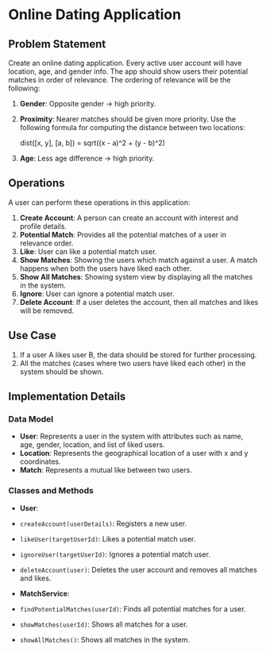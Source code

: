 # Online Dating Application

## Problem Statement

Create an online dating application. Every active user account will have location, age, and gender info. The app should show users their potential matches in order of relevance. The ordering of relevance will be the following:

1. **Gender**: Opposite gender -> high priority.
2. **Proximity**: Nearer matches should be given more priority. Use the following formula for computing the distance between two locations:

    dist([x, y], [a, b]) = sqrt((x - a)^2 + (y - b)^2)


3. **Age**: Less age difference -> high priority.

## Operations

A user can perform these operations in this application:

1. **Create Account**: A person can create an account with interest and profile details.
2. **Potential Match**: Provides all the potential matches of a user in relevance order.
3. **Like**: User can like a potential match user.
4. **Show Matches**: Showing the users which match against a user. A match happens when both the users have liked each other.
5. **Show All Matches**: Showing system view by displaying all the matches in the system.
6. **Ignore**: User can ignore a potential match user.
7. **Delete Account**: If a user deletes the account, then all matches and likes will be removed.

## Use Case

1. If a user A likes user B, the data should be stored for further processing.
2. All the matches (cases where two users have liked each other) in the system should be shown.

## Implementation Details

### Data Model

- **User**: Represents a user in the system with attributes such as name, age, gender, location, and list of liked users.
- **Location**: Represents the geographical location of a user with x and y coordinates.
- **Match**: Represents a mutual like between two users.

### Classes and Methods

- **User**:
- `createAccount(userDetails)`: Registers a new user.
- `likeUser(targetUserId)`: Likes a potential match user.
- `ignoreUser(targetUserId)`: Ignores a potential match user.
- `deleteAccount(user)`: Deletes the user account and removes all matches and likes.

- **MatchService**:
- `findPotentialMatches(userId)`: Finds all potential matches for a user.
- `showMatches(userId)`: Shows all matches for a user.
- `showAllMatches()`: Shows all matches in the system.

